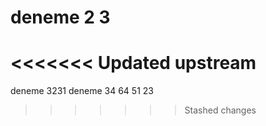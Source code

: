 # deneme 2  3
<<<<<<< Updated upstream
=======
deneme 3231
deneme 34 64 51 23
>>>>>>> Stashed changes

